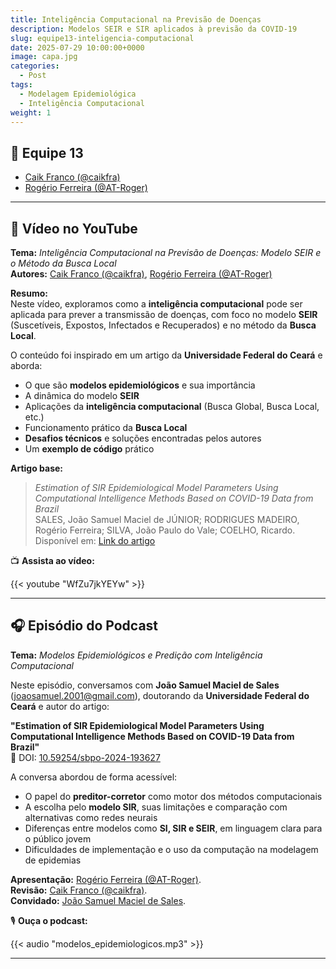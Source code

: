```yaml
---
title: Inteligência Computacional na Previsão de Doenças            
description: Modelos SEIR e SIR aplicados à previsão da COVID-19    
slug: equipe13-inteligencia-computacional                           
date: 2025-07-29 10:00:00+0000                                      
image: capa.jpg                                                    
categories:
  - Post                                                            
tags:
  - Modelagem Epidemiológica                                        
  - Inteligência Computacional                                      
weight: 1                                                         
---
```


## 👥 Equipe 13

- [Caik Franco (@caikfra)](https://github.com/caikfra)  
- [Rogério Ferreira (@AT-Roger)](https://github.com/AT-Roger)

---

## 🎥 Vídeo no YouTube

**Tema:** *Inteligência Computacional na Previsão de Doenças: Modelo SEIR e o Método da Busca Local*  
**Autores:** [Caik Franco (@caikfra)](https://github.com/caikfra), [Rogério Ferreira (@AT-Roger)](https://github.com/AT-Roger)

**Resumo:**  
Neste vídeo, exploramos como a **inteligência computacional** pode ser aplicada para prever a transmissão de doenças, com foco no modelo **SEIR** (Suscetíveis, Expostos, Infectados e Recuperados) e no método da **Busca Local**.

O conteúdo foi inspirado em um artigo da **Universidade Federal do Ceará** e aborda:

- O que são **modelos epidemiológicos** e sua importância  
- A dinâmica do modelo **SEIR**  
- Aplicações da **inteligência computacional** (Busca Global, Busca Local, etc.)  
- Funcionamento prático da **Busca Local**  
- **Desafios técnicos** e soluções encontradas pelos autores  
- Um **exemplo de código** prático

**Artigo base:**  
> *Estimation of SIR Epidemiological Model Parameters Using Computational Intelligence Methods Based on COVID-19 Data from Brazil*  
> SALES, João Samuel Maciel de JÚNIOR; RODRIGUES MADEIRO, Rogério Ferreira; SILVA, João Paulo do Vale; COELHO, Ricardo.  
> Disponível em: [Link do artigo](https://proceedings.science/sbpo/sbpo-2024/trabalhos/estimation-of-sir-epidemiological-model-parameters-using-computational-intellige?lang=pt-br)

📺 **Assista ao vídeo:**  

{{< youtube "WfZu7jkYEYw" >}}

---

## 🎧 Episódio do Podcast

**Tema:** *Modelos Epidemiológicos e Predição com Inteligência Computacional*

Neste episódio, conversamos com **João Samuel Maciel de Sales** (joaosamuel.2001@gmail.com), doutorando da **Universidade Federal do Ceará** e autor do artigo:

**"Estimation of SIR Epidemiological Model Parameters Using Computational Intelligence Methods Based on COVID-19 Data from Brazil"**  
📄 DOI: [10.59254/sbpo-2024-193627](https://doi.org/10.59254/sbpo-2024-193627)

A conversa abordou de forma acessível:

- O papel do **preditor-corretor** como motor dos métodos computacionais  
- A escolha pelo **modelo SIR**, suas limitações e comparação com alternativas como redes neurais  
- Diferenças entre modelos como **SI, SIR e SEIR**, em linguagem clara para o público jovem  
- Dificuldades de implementação e o uso da computação na modelagem de epidemias

**Apresentação:** [Rogério Ferreira (@AT-Roger)](https://github.com/AT-Roger).  
**Revisão:** [Caik Franco (@caikfra)](https://github.com/caikfra).  
**Convidado:** [João Samuel Maciel de Sales](mailto:joaosamuel.2001@gmail.com).

🎙️ **Ouça o podcast:** 

{{< audio "modelos_epidemiologicos.mp3" >}}

---